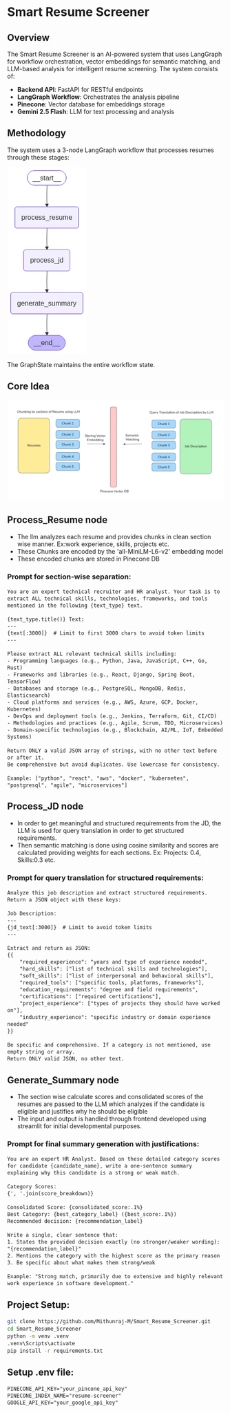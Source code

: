 # Smart Resume Screener
## Overview
The Smart Resume Screener is an AI-powered system that uses LangGraph for workflow orchestration, vector embeddings for semantic matching, and LLM-based analysis for intelligent resume screening. The system consists of:

- **Backend API**: FastAPI for RESTful endpoints
- **LangGraph Workflow**: Orchestrates the analysis pipeline  
- **Pinecone**: Vector database for embeddings storage
- **Gemini 2.5 Flash**: LLM for text processing and analysis

## Methodology
The system uses a 3-node LangGraph workflow that processes resumes through these stages:

![Resume Screener LangGraph flow structure](reports/figures/workflow_graph.png)

The GraphState maintains the entire workflow state.

## Core Idea

![Core Idea of Resume Screening](reports/figures/image.png)

## Process_Resume node
- The llm analyzes each resume and provides chunks in clean section wise manner. Ex:work experience, skills, projects etc.
- These Chunks are encoded by the 'all-MiniLM-L6-v2' embedding model
- These encoded chunks are stored in Pinecone DB
### Prompt for section-wise separation:

```text
You are an expert technical recruiter and HR analyst. Your task is to extract ALL technical skills, technologies, frameworks, and tools mentioned in the following {text_type} text.

{text_type.title()} Text:
---
{text[:3000]}  # Limit to first 3000 chars to avoid token limits
---

Please extract ALL relevant technical skills including:
- Programming languages (e.g., Python, Java, JavaScript, C++, Go, Rust)
- Frameworks and libraries (e.g., React, Django, Spring Boot, TensorFlow)
- Databases and storage (e.g., PostgreSQL, MongoDB, Redis, Elasticsearch)
- Cloud platforms and services (e.g., AWS, Azure, GCP, Docker, Kubernetes)
- DevOps and deployment tools (e.g., Jenkins, Terraform, Git, CI/CD)
- Methodologies and practices (e.g., Agile, Scrum, TDD, Microservices)
- Domain-specific technologies (e.g., Blockchain, AI/ML, IoT, Embedded Systems)

Return ONLY a valid JSON array of strings, with no other text before or after it.
Be comprehensive but avoid duplicates. Use lowercase for consistency.

Example: ["python", "react", "aws", "docker", "kubernetes", "postgresql", "agile", "microservices"]
```

## Process_JD node 
- In order to get meaningful and structured requirements from the JD, the LLM is used for query translation in order to get structured requirements.
- Then semantic matching is done using cosine similarity and scores are calculated providing weights for each sections. Ex: Projects: 0.4, Skills:0.3 etc.
### Prompt for query translation for structured requirements:

```text
Analyze this job description and extract structured requirements. Return a JSON object with these keys:

Job Description:
---
{jd_text[:3000]}  # Limit to avoid token limits
---

Extract and return as JSON:
{{
    "required_experience": "years and type of experience needed",
    "hard_skills": ["list of technical skills and technologies"],
    "soft_skills": ["list of interpersonal and behavioral skills"],
    "required_tools": ["specific tools, platforms, frameworks"],
    "education_requirements": "degree and field requirements",
    "certifications": ["required certifications"],
    "project_experience": ["types of projects they should have worked on"],
    "industry_experience": "specific industry or domain experience needed"
}}

Be specific and comprehensive. If a category is not mentioned, use empty string or array.
Return ONLY valid JSON, no other text.
```

## Generate_Summary node
- The section wise calculate scores and consolidated scores of the resumes are passed to the LLM which analyzes if the candidate is eligible and justifies why he should be eligible
- The input and output is handled through frontend developed using streamlit for initial developmental purposes.
### Prompt for final summary generation with justifications:

```text
You are an expert HR Analyst. Based on these detailed category scores for candidate {candidate_name}, write a one-sentence summary explaining why this candidate is a strong or weak match.

Category Scores:
{', '.join(score_breakdown)}

Consolidated Score: {consolidated_score:.1%}
Best Category: {best_category_label} ({best_score:.1%})
Recommended decision: {recommendation_label}

Write a single, clear sentence that:
1. States the provided decision exactly (no stronger/weaker wording): "{recommendation_label}"
2. Mentions the category with the highest score as the primary reason
3. Be specific about what makes them strong/weak

Example: "Strong match, primarily due to extensive and highly relevant work experience in software development."
```

## Project Setup:

```bash
git clone https://github.com/Mithunraj-M/Smart_Resume_Screener.git
cd Smart_Resume_Screener
python -m venv .venv
.venv\Scripts\activate
pip install -r requirements.txt
```

## Setup .env file:

```env
PINECONE_API_KEY="your_pincone_api_key"
PINECONE_INDEX_NAME="resume-screener" 
GOOGLE_API_KEY="your_google_api_key"
```